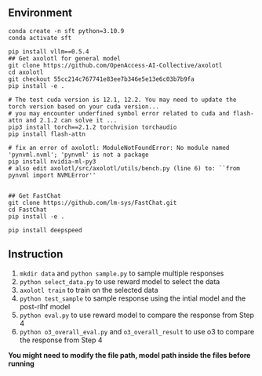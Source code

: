 ## Environment

```shell
conda create -n sft python=3.10.9
conda activate sft

pip install vllm==0.5.4
## Get axolotl for general model
git clone https://github.com/OpenAccess-AI-Collective/axolotl
cd axolotl
git checkout 55cc214c767741e83ee7b346e5e13e6c03b7b9fa
pip install -e .

# The test cuda version is 12.1, 12.2. You may need to update the torch version based on your cuda version...
# you may encounter underfined symbol error related to cuda and flash-attn and 2.1.2 can solve it ...
pip3 install torch==2.1.2 torchvision torchaudio
pip install flash-attn

# fix an error of axolotl: ModuleNotFoundError: No module named 'pynvml.nvml'; 'pynvml' is not a package
pip install nvidia-ml-py3
# also edit axolotl/src/axolotl/utils/bench.py (line 6) to: ``from pynvml import NVMLError''


## Get FastChat
git clone https://github.com/lm-sys/FastChat.git
cd FastChat
pip install -e .

pip install deepspeed
```

## Instruction

1. `mkdir data` and `python sample.py` to sample multiple responses
2. `python select_data.py` to use reward model to select the data
3. `axolotl train` to train on the selected data
4. `python test_sample` to sample response using the intial model and the post-rlhf model
5. `python eval.py` to use reward model to compare the response from Step 4
6. `python o3_overall_eval.py` and `o3_overall_result` to use o3 to compare the response from Step 4

**You might need to modify the file path, model path inside the files before running**
